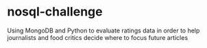 # nosql-challenge
Using MongoDB and Python to evaluate ratings data in order to help journalists and food critics decide where to focus future articles
